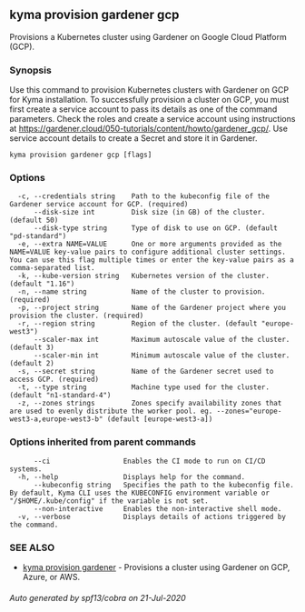 ## kyma provision gardener gcp

Provisions a Kubernetes cluster using Gardener on Google Cloud Platform (GCP).

### Synopsis

Use this command to provision Kubernetes clusters with Gardener on GCP for Kyma installation. 
To successfully provision a cluster on GCP, you must first create a service account to pass its details as one of the command parameters. 
Check the roles and create a service account using instructions at https://gardener.cloud/050-tutorials/content/howto/gardener_gcp/.
Use service account details to create a Secret and store it in Gardener.

```
kyma provision gardener gcp [flags]
```

### Options

```
  -c, --credentials string    Path to the kubeconfig file of the Gardener service account for GCP. (required)
      --disk-size int         Disk size (in GB) of the cluster. (default 50)
      --disk-type string      Type of disk to use on GCP. (default "pd-standard")
  -e, --extra NAME=VALUE      One or more arguments provided as the NAME=VALUE key-value pairs to configure additional cluster settings. You can use this flag multiple times or enter the key-value pairs as a comma-separated list.
  -k, --kube-version string   Kubernetes version of the cluster. (default "1.16")
  -n, --name string           Name of the cluster to provision. (required)
  -p, --project string        Name of the Gardener project where you provision the cluster. (required)
  -r, --region string         Region of the cluster. (default "europe-west3")
      --scaler-max int        Maximum autoscale value of the cluster. (default 3)
      --scaler-min int        Minimum autoscale value of the cluster. (default 2)
  -s, --secret string         Name of the Gardener secret used to access GCP. (required)
  -t, --type string           Machine type used for the cluster. (default "n1-standard-4")
  -z, --zones strings         Zones specify availability zones that are used to evenly distribute the worker pool. eg. --zones="europe-west3-a,europe-west3-b" (default [europe-west3-a])
```

### Options inherited from parent commands

```
      --ci                  Enables the CI mode to run on CI/CD systems.
  -h, --help                Displays help for the command.
      --kubeconfig string   Specifies the path to the kubeconfig file. By default, Kyma CLI uses the KUBECONFIG environment variable or "/$HOME/.kube/config" if the variable is not set.
      --non-interactive     Enables the non-interactive shell mode.
  -v, --verbose             Displays details of actions triggered by the command.
```

### SEE ALSO

* [kyma provision gardener](kyma_provision_gardener.md)	 - Provisions a cluster using Gardener on GCP, Azure, or AWS.

###### Auto generated by spf13/cobra on 21-Jul-2020
